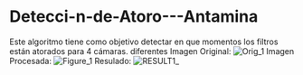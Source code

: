 # Detecci-n-de-Atoro---Antamina
Este algoritmo tiene como objetivo detectar en que momentos los filtros están atorados para 4 cámaras. diferentes
Imagen Original:
![Orig_1](https://github.com/user-attachments/assets/15899eef-2a10-4d52-8489-95893a084363)
Imagen Procesada:
![Figure_1](https://github.com/user-attachments/assets/345f9033-05b7-4acb-b6af-16efefc6dd8c)
Resulado:
![RESULT1_](https://github.com/user-attachments/assets/aea779ea-2e65-4550-97bc-2befe17e1500)

